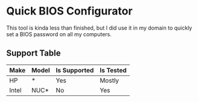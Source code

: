 # Quick BIOS Configurator

This tool is kinda less than finished, but I did use it in my domain to quickly set a BIOS password on all my computers.

## Support Table

| Make | Model | Is Supported | Is Tested |
| --- | --- | --- | --- |
| HP | * | Yes | Mostly |
| Intel | NUC* | No | Yes |
